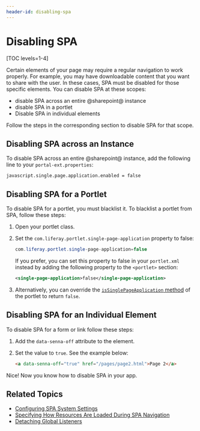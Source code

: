 ```yaml
---
header-id: disabling-spa
---
```


# Disabling SPA

[TOC levels=1-4]

Certain elements of your page may require a regular navigation to work properly. 
For example, you may have downloadable content that you want to share with the 
user. In these cases, SPA must be disabled for those specific elements. You can 
disable SPA at these scopes:

- disable SPA across an entire @sharepoint@ instance
- disable SPA in a portlet
- Disable SPA in individual elements

Follow the steps in the corresponding section to disable SPA for that scope. 

## Disabling SPA across an Instance

To disable SPA across an entire @sharepoint@ instance, add the following line to 
your `portal-ext.properties`:

```properties
javascript.single.page.application.enabled = false
```

## Disabling SPA for a Portlet

To disable SPA for a portlet, you must blacklist it. To blacklist a portlet from 
SPA, follow these steps:

1.  Open your portlet class.

2.  Set the `com.liferay.portlet.single-page-application` property to false:

    ```java
    com.liferay.portlet.single-page-application=false
    ```

    If you prefer, you can set this property to false in your `portlet.xml` 
    instead by adding the following property to the `<portlet>` section:

    ```xml
    <single-page-application>false</single-page-application>
    ```

3.  Alternatively, you can override the 
    [`isSinglePageApplication` method](@platform-ref@/7.2-latest/javadocs/portal-impl/com/liferay/portal/model/impl/PortletImpl.html#isSinglePageApplication--)
    of the portlet to return `false`.

## Disabling SPA for an Individual Element

To disable SPA for a form or link follow these steps:

1.  Add the `data-senna-off` attribute to the element.

2.  Set the value to `true`. See the example below: 

    ```html
    <a data-senna-off="true" href="/pages/page2.html">Page 2</a>
    ```

Nice! Now you know how to disable SPA in your app. 

## Related Topics

- [Configuring SPA System Settings](/docs/7-2/frameworks/-/knowledge_base/f/configuring-spa-system-settings)
- [Specifying How Resources Are Loaded During SPA Navigation](/docs/7-2/frameworks/-/knowledge_base/f/specifying-how-resources-are-loaded-during-navigation)
- [Detaching Global Listeners](/docs/7-2/frameworks/-/knowledge_base/f/detaching-global-listeners)
